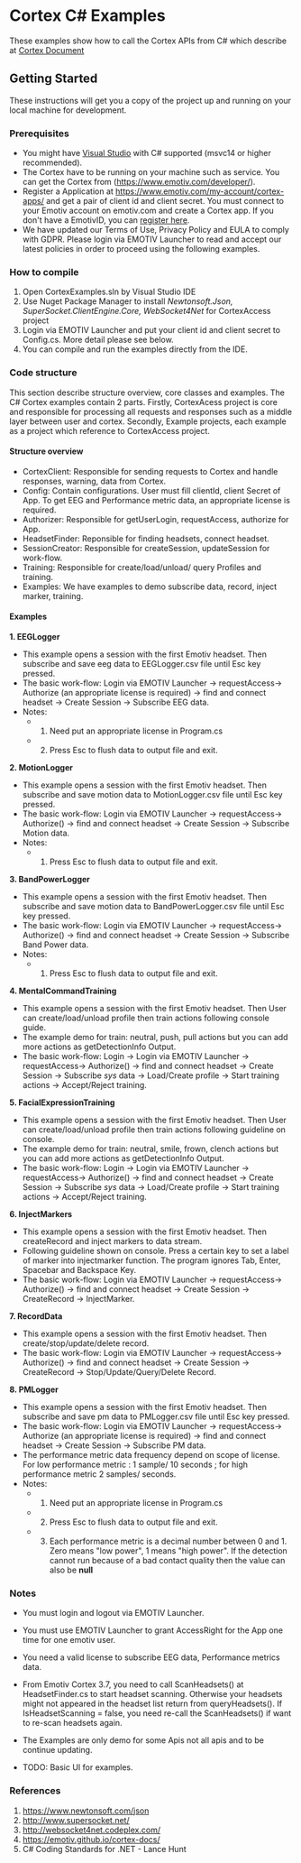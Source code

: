 # Cortex C# Examples
These examples show how to call the Cortex APIs from C# which describe at [Cortex Document](https://app.gitbook.com/@emotiv/s/cortex-api/)

## Getting Started
These instructions will get you a copy of the project up and running on your local machine for development.
### Prerequisites
* You might have [Visual Studio](https://www.visualstudio.com/) with C# supported (msvc14 or higher recommended).
* The Cortex have to be running on your machine such as service. You can get the Cortex from (https://www.emotiv.com/developer/).
* Register a Application at https://www.emotiv.com/my-account/cortex-apps/ and get a pair of client id and client secret. You must connect to your Emotiv account on emotiv.com and create a Cortex app. If you don't have a EmotivID, you can [register here](https://id.emotivcloud.com/eoidc/account/registration/).
* We have updated our Terms of Use, Privacy Policy and EULA to comply with GDPR. Please login via EMOTIV Launcher to read and accept our latest policies in order to proceed using the following examples.  

### How to compile
<!-- how to compile  -->
1. Open CortexExamples.sln by Visual Studio IDE
2. Use Nuget Package Manager to install _Newtonsoft.Json, SuperSocket.ClientEngine.Core, WebSocket4Net_ for CortexAccess project
3. Login via EMOTIV Launcher and put  your client id and client secret to Config.cs. More detail please see below.
4. You can compile and run the examples directly from the IDE.

### Code structure
<!-- Code structure :overview about projects, classes in CortexAccess project and other examples-->
This section describe structure overview, core classes and examples. The C# Cortex examples contain 2 parts. Firstly, CortexAcess project is core and responsible for processing all requests and responses such as a middle layer between user and cortex. Secondly, Example projects, each example as a project which reference to CortexAccess project.
<!-- Structure overview -->
#### Structure overview
* CortexClient: Responsible for sending requests to Cortex and handle responses, warning, data from Cortex.
* Config: Contain configurations. User must fill clientId, client Secret of App. To get EEG and Performance metric data, an appropriate license is required.
* Authorizer: Responsible for getUserLogin, requestAccess, authorize for App.
* HeadsetFinder: Reponsible for finding headsets, connect headset.
* SessionCreator: Responsible for createSession, updateSession for work-flow.
* Training: Responsible for create/load/unload/ query Profiles and training.
* Examples: We have examples to demo subscribe data, record, inject marker, training.

#### Examples
**1. EEGLogger**
* This example opens a session with the first Emotiv headset. Then subscribe and save eeg data to EEGLogger.csv file until Esc key pressed. 
* The basic work-flow: Login via EMOTIV Launcher -> requestAccess-> Authorize (an appropriate license is required) -> find and connect headset -> Create Session -> Subscribe EEG data.
* Notes: 
  - 1) Need put an appropriate license in Program.cs
  - 2) Press Esc to flush data to output file and exit.

**2. MotionLogger**
* This example opens a session with the first Emotiv headset. Then subscribe and save motion data to MotionLogger.csv file until Esc key pressed.
* The basic work-flow: Login via EMOTIV Launcher -> requestAccess-> Authorize() -> find and connect headset -> Create Session -> Subscribe Motion data.
* Notes: 
  - 1) Press Esc to flush data to output file and exit.

**3. BandPowerLogger**
* This example opens a session with the first Emotiv headset. Then subscribe and save motion data to BandPowerLogger.csv file until Esc key pressed.
* The basic work-flow: Login via EMOTIV Launcher -> requestAccess-> Authorize() -> find and connect headset -> Create Session -> Subscribe Band Power data.
* Notes: 
  - 1) Press Esc to flush data to output file and exit.

**4. MentalCommandTraining**
* This example opens a session with the first Emotiv headset. Then User can create/load/unload profile then train actions following console guide.
* The example demo for train: neutral, push, pull actions but you can add more actions as getDetectionInfo Output.
* The basic work-flow: Login -> Login via EMOTIV Launcher -> requestAccess-> Authorize() -> find and connect headset -> Create Session -> Subscribe _sys_ data -> Load/Create profile -> Start training actions -> Accept/Reject training.

**5. FacialExpressionTraining**
* This example opens a session with the first Emotiv headset. Then User can create/load/unload profile then train actions following guideline on console.
* The example demo for train: neutral, smile, frown, clench actions but you can add more actions as getDetectionInfo Output.
* The basic work-flow: Login -> Login via EMOTIV Launcher -> requestAccess-> Authorize() -> find and connect headset -> Create Session -> Subscribe _sys_ data -> Load/Create profile -> Start training actions -> Accept/Reject training.

**6. InjectMarkers**
* This example opens a session with the first Emotiv headset. Then createRecord and inject markers to data stream.
* Following guideline shown on console. Press a certain key to set a label of marker into injectmarker function. The program ignores Tab, Enter, Spacebar and Backspace Key.
* The basic work-flow: Login via EMOTIV Launcher -> requestAccess-> Authorize() -> find and connect headset -> Create Session -> CreateRecord -> InjectMarker.

**7. RecordData**
* This example opens a session with the first Emotiv headset. Then create/stop/update/delete record.
* The basic work-flow: Login via EMOTIV Launcher -> requestAccess-> Authorize() -> find and connect headset -> Create Session -> CreateRecord -> Stop/Update/Query/Delete Record.

**8. PMLogger**
* This example opens a session with the first Emotiv headset. Then subscribe and save pm data to PMLogger.csv file until Esc key pressed. 
* The basic work-flow: Login via EMOTIV Launcher -> requestAccess-> Authorize (an appropriate license is required) -> find and connect headset -> Create Session -> Subscribe PM data.
* The performance metric data frequency depend on scope of license. For low performance metric : 1 sample/ 10 seconds ; for high performance metric 2 samples/ seconds.
* Notes: 
  - 1) Need put an appropriate license in Program.cs
  - 2) Press Esc to flush data to output file and exit.
  - 3) Each performance metric is a decimal number between 0 and 1. Zero means "low power", 1 means "high power". If the detection cannot run because of a bad contact quality then the value can also be **null**
### Notes
* You must login and logout via EMOTIV Launcher.
* You must use EMOTIV Launcher to grant AccessRight for the App one time for one emotiv user.
* You need a valid license to subscribe EEG data, Performance metrics data.
* From Emotiv Cortex 3.7, you need to call ScanHeadsets() at HeadsetFinder.cs to start headset scanning. Otherwise your headsets might not appeared in the headset list return from queryHeadsets(). If IsHeadsetScanning = false, you need re-call the ScanHeadsets() if want to re-scan headsets again.
* The Examples are only demo for some Apis not all apis and to be continue updating.


* TODO: Basic UI for examples.

### References
1. https://www.newtonsoft.com/json
2. http://www.supersocket.net/
3. http://websocket4net.codeplex.com/
4. https://emotiv.github.io/cortex-docs/
5. C# Coding Standards for .NET - Lance Hunt
